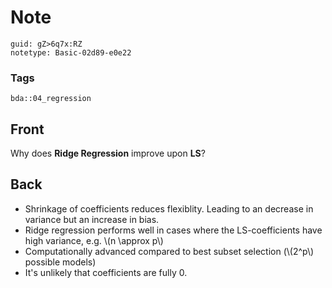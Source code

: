 # Note
```
guid: gZ>6q7x:RZ
notetype: Basic-02d89-e0e22
```

### Tags
```
bda::04_regression
```

## Front
Why does <b>Ridge Regression</b> improve upon <b>LS</b>?

## Back
<ul>
  <li>Shrinkage of coefficients reduces flexiblity. Leading to an
  decrease in variance but an increase in bias.
  <li>Ridge regression performs well in cases where the
  LS-coefficients have high variance, e.g. \(n \approx p\)
  <li>Computationally advanced compared to best subset selection
  (\(2^p\) possible models)
  <li>It's unlikely that coefficients are fully 0.
</ul>
